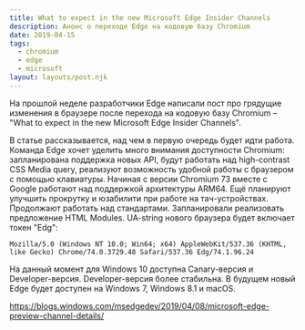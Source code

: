 ```yaml
---
title: What to expect in the new Microsoft Edge Insider Channels
description: Анонс о переходе Edge на кодовую базу Chromium
date: 2019-04-15
tags:
  - chromium
  - edge
  - microsoft
layout: layouts/post.njk
---
```

На прошлой неделе разработчики Edge написали пост про грядущие изменения в браузере после перехода на кодовую базу Chromium – "What to expect in the new Microsoft Edge Insider Channels".

В статье рассказывается, над чем в первую очередь будет идти работа. Команда Edge хочет уделить много внимания доступности Chromium: запланирована поддержка новых API, будут работать над high-contrast CSS Media query, реализуют возможность удобной работы с браузером с помощью клавиатуры. Начиная с версии Chromium 73 вместе с Google работают над поддержкой архитектуры ARM64. Ещё планируют улучшить прокрутку и юзабилити при работе на тач-устройствах. Продолжают работать над стандартами. Запланировали реализовать предложение HTML Modules. UA-string нового браузера будет включает токен "Edg":

```text
Mozilla/5.0 (Windows NT 10.0; Win64; x64) AppleWebKit/537.36 (KHTML, like Gecko) Chrome/74.0.3729.48 Safari/537.36 Edg/74.1.96.24
```

На данный момент для Windows 10 доступна Canary-версия и Developer-версия. Developer-версия более стабильна. В будущем новый Edge будет доступен на Windows 7, Windows 8.1 и macOS.

https://blogs.windows.com/msedgedev/2019/04/08/microsoft-edge-preview-channel-details/ 

